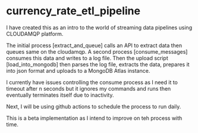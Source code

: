 # currency_rate_etl_pipeline

I have created this as an intro to the world of streaming data pipelines using CLOUDAMQP platform. 

The initial process [extract_and_queue] calls an API to extract data then queues same on the cloudamqp. A second process [consume_messages] consumes this data and writes to a log file. Then the upload script [load_into_mongodb] then parses the log file, extracts the data, prepares it into json format and uploads to a MongoDB Atlas instance.

I currently have issues controlling the consume process as I need it to timeout after n seconds but it ignores my commands and runs then eventually terminates itself due to inactivity.

Next, I will be using github actions to schedule the process to run daily.

This is a beta implementation as I intend to improve on teh process with time.
